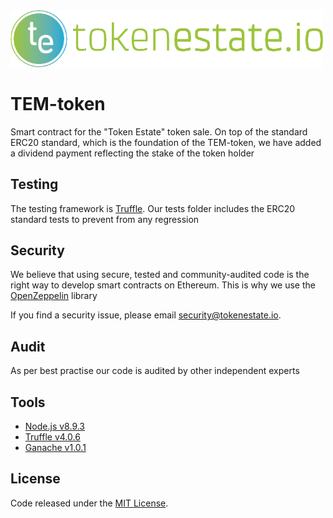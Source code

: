 <img src="https://raw.githubusercontent.com/Tokenestate/Tokenestate.github.io/master/Tokenestate.io.logo.png" width=500/>

# TEM-token
Smart contract for the "Token Estate" token sale. On top of the standard ERC20 standard, which is the foundation of the TEM-token, we have added a dividend payment reflecting the stake of the token holder

## Testing
The testing framework is [Truffle](http://truffleframework.com/). Our tests folder includes the ERC20 standard tests to prevent from any regression

## Security
We believe that using secure, tested and community-audited code is the right way to develop smart contracts on Ethereum. This is why we use the [OpenZeppelin](https://github.com/OpenZeppelin/zeppelin-solidity) library 

If you find a security issue, please email security@tokenestate.io.

## Audit
As per best practise our code is audited by other independent experts

## Tools
- [Node.js v8.9.3](https://nodejs.org/) 
- [Truffle v4.0.6](http://truffleframework.com/)
- [Ganache v1.0.1](http://truffleframework.com/ganache/)

## License
Code released under the [MIT License](./LICENSE).
